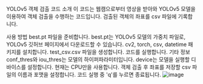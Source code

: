 YOLOv5 객체 검출 코드
소개
이 코드는 웹캠으로부터 영상을 받아와 YOLOv5 모델을 이용하여 객체 검출을 수행하는 코드입니다. 검출된 객체의 좌표를 csv 파일에 기록합니다.

사용 방법
best.pt 파일을 준비합니다. best.pt는 YOLOv5 모델의 가중치 파일로, YOLOv5 깃허브 페이지에서 다운로드할 수 있습니다.
cv2, torch, csv, datetime 패키지를 설치합니다.
test_csv.csv 파일을 생성합니다.
코드를 실행합니다.
기타 정보
conf_thres와 iou_thres는 모델의 하이퍼파라미터입니다.
device는 모델을 실행할 디바이스를 설정합니다. 현재는 CPU만을 사용합니다.
객체 검출 후 좌표를 저장할 csv 파일의 이름과 포맷을 설정합니다.
코드 실행 중 'q'를 누르면 종료됩니다.
![image](https://user-images.githubusercontent.com/47483492/229721633-3d01a453-399e-4388-a6f0-004e1a24610a.png)

